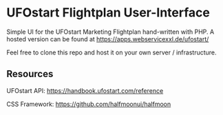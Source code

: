 # UFOstart Flightplan User-Interface

Simple UI for the UFOstart Marketing Flightplan hand-written with PHP. A hosted version can be found at https://apps.webservicexxl.de/ufostart/

Feel free to clone this repo and host it on your own server / infrastructure.

## Resources 

UFOstart API:
https://handbook.ufostart.com/reference

CSS Framework:
https://github.com/halfmoonui/halfmoon